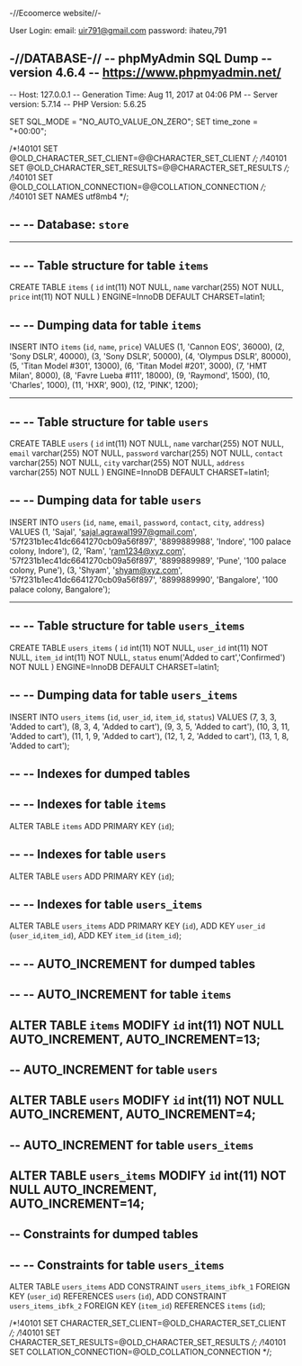 -//Ecoomerce website//-

User Login:
email: uir791@gmail.com
password: ihateu,791

-//DATABASE-//
-- phpMyAdmin SQL Dump
-- version 4.6.4
-- https://www.phpmyadmin.net/
--
-- Host: 127.0.0.1
-- Generation Time: Aug 11, 2017 at 04:06 PM
-- Server version: 5.7.14
-- PHP Version: 5.6.25

SET SQL_MODE = "NO_AUTO_VALUE_ON_ZERO";
SET time_zone = "+00:00";


/*!40101 SET @OLD_CHARACTER_SET_CLIENT=@@CHARACTER_SET_CLIENT */;
/*!40101 SET @OLD_CHARACTER_SET_RESULTS=@@CHARACTER_SET_RESULTS */;
/*!40101 SET @OLD_COLLATION_CONNECTION=@@COLLATION_CONNECTION */;
/*!40101 SET NAMES utf8mb4 */;

--
-- Database: `store`
--

-- --------------------------------------------------------

--
-- Table structure for table `items`
--

CREATE TABLE `items` (
  `id` int(11) NOT NULL,
  `name` varchar(255) NOT NULL,
  `price` int(11) NOT NULL
) ENGINE=InnoDB DEFAULT CHARSET=latin1;

--
-- Dumping data for table `items`
--

INSERT INTO `items` (`id`, `name`, `price`) VALUES
(1, 'Cannon EOS', 36000),
(2, 'Sony DSLR', 40000),
(3, 'Sony DSLR', 50000),
(4, 'Olympus DSLR', 80000),
(5, 'Titan Model #301', 13000),
(6, 'Titan Model #201', 3000),
(7, 'HMT Milan', 8000),
(8, 'Favre Lueba #111', 18000),
(9, 'Raymond', 1500),
(10, 'Charles', 1000),
(11, 'HXR', 900),
(12, 'PINK', 1200);

-- --------------------------------------------------------

--
-- Table structure for table `users`
--

CREATE TABLE `users` (
  `id` int(11) NOT NULL,
  `name` varchar(255) NOT NULL,
  `email` varchar(255) NOT NULL,
  `password` varchar(255) NOT NULL,
  `contact` varchar(255) NOT NULL,
  `city` varchar(255) NOT NULL,
  `address` varchar(255) NOT NULL
) ENGINE=InnoDB DEFAULT CHARSET=latin1;

--
-- Dumping data for table `users`
--

INSERT INTO `users` (`id`, `name`, `email`, `password`, `contact`, `city`, `address`) VALUES
(1, 'Sajal', 'sajal.agrawal1997@gmail.com', '57f231b1ec41dc6641270cb09a56f897', '8899889988', 'Indore', '100 palace colony, Indore'),
(2, 'Ram', 'ram1234@xyz.com', '57f231b1ec41dc6641270cb09a56f897', '8899889989', 'Pune', '100 palace colony, Pune'),
(3, 'Shyam', 'shyam@xyz.com', '57f231b1ec41dc6641270cb09a56f897', '8899889990', 'Bangalore', '100 palace colony, Bangalore');

-- --------------------------------------------------------

--
-- Table structure for table `users_items`
--

CREATE TABLE `users_items` (
  `id` int(11) NOT NULL,
  `user_id` int(11) NOT NULL,
  `item_id` int(11) NOT NULL,
  `status` enum('Added to cart','Confirmed') NOT NULL
) ENGINE=InnoDB DEFAULT CHARSET=latin1;

--
-- Dumping data for table `users_items`
--

INSERT INTO `users_items` (`id`, `user_id`, `item_id`, `status`) VALUES
(7, 3, 3, 'Added to cart'),
(8, 3, 4, 'Added to cart'),
(9, 3, 5, 'Added to cart'),
(10, 3, 11, 'Added to cart'),
(11, 1, 9, 'Added to cart'),
(12, 1, 2, 'Added to cart'),
(13, 1, 8, 'Added to cart');

--
-- Indexes for dumped tables
--

--
-- Indexes for table `items`
--
ALTER TABLE `items`
  ADD PRIMARY KEY (`id`);

--
-- Indexes for table `users`
--
ALTER TABLE `users`
  ADD PRIMARY KEY (`id`);

--
-- Indexes for table `users_items`
--
ALTER TABLE `users_items`
  ADD PRIMARY KEY (`id`),
  ADD KEY `user_id` (`user_id`,`item_id`),
  ADD KEY `item_id` (`item_id`);

--
-- AUTO_INCREMENT for dumped tables
--

--
-- AUTO_INCREMENT for table `items`
--
ALTER TABLE `items`
  MODIFY `id` int(11) NOT NULL AUTO_INCREMENT, AUTO_INCREMENT=13;
--
-- AUTO_INCREMENT for table `users`
--
ALTER TABLE `users`
  MODIFY `id` int(11) NOT NULL AUTO_INCREMENT, AUTO_INCREMENT=4;
--
-- AUTO_INCREMENT for table `users_items`
--
ALTER TABLE `users_items`
  MODIFY `id` int(11) NOT NULL AUTO_INCREMENT, AUTO_INCREMENT=14;
--
-- Constraints for dumped tables
--

--
-- Constraints for table `users_items`
--
ALTER TABLE `users_items`
  ADD CONSTRAINT `users_items_ibfk_1` FOREIGN KEY (`user_id`) REFERENCES `users` (`id`),
  ADD CONSTRAINT `users_items_ibfk_2` FOREIGN KEY (`item_id`) REFERENCES `items` (`id`);

/*!40101 SET CHARACTER_SET_CLIENT=@OLD_CHARACTER_SET_CLIENT */;
/*!40101 SET CHARACTER_SET_RESULTS=@OLD_CHARACTER_SET_RESULTS */;
/*!40101 SET COLLATION_CONNECTION=@OLD_COLLATION_CONNECTION */;
